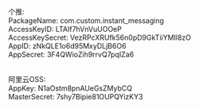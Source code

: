 个推:</br>
PackageName: com.custom.instant_messaging</br>
AccessKeyID: LTAIf7hVnVuUOOeP</br>
AccessKeySecret: VezRPcXRUfk56n0pD9GkTiiYMIl8zO</br>
AppID: zNkQLE1o6d95MxyDLjB6O6</br>
AppSecret: 3F4QWioZih9rrvQ7pqIZa6</br></br>

阿里云OSS:</br>
AppKey: N1aOstm8pnAUeGsZMybCQ</br>
MasterSecret: 7shy7Bipie81OUPQYizKY3</br>
